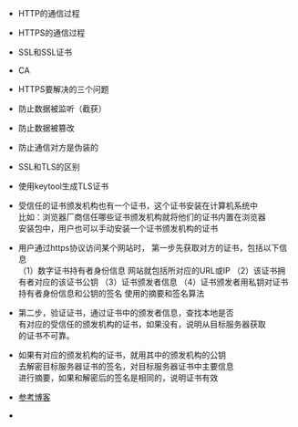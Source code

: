 - HTTP的通信过程
- HTTPS的通信过程
- SSL和SSL证书
- CA
- HTTPS要解决的三个问题
- 防止数据被监听（截获）
- 防止数据被篡改
- 防止通信对方是伪装的

- SSL和TLS的区别
- 使用keytool生成TLS证书

- 受信任的证书颁发机构也有一个证书，这个证书安装在计算机系统中  
比如：浏览器厂商信任哪些证书颁发机构就将他们的证书内置在浏览器  
安装包中，用户也可以手动安装一个证书颁发机构的证书
- 用户通过https协议访问某个网站时，
第一步先获取对方的证书，包括以下信息  
（1）数字证书持有者身份信息 网站就包括所对应的URL或IP
（2）该证书拥有者对应的该证书公钥
（3）证书颁发者信息
（4）证书颁发者用私钥对证书持有者身份信息和公钥的签名  使用的摘要和签名算法
- 第二步，验证证书，通过证书中的颁发者信息，查找本地是否  
有对应的受信任的颁发机构的证书，如果没有，说明从目标服务器获取  
的证书不可靠。
- 如果有对应的颁发机构的证书，就用其中的颁发机构的公钥  
去解密目标服务器证书的签名，对目标服务器证书中主要信息  
进行摘要，如果和解密后的签名是相同的，说明证书有效

- [参考博客](https://blog.csdn.net/Laputa_Net/article/details/80387505)

- 